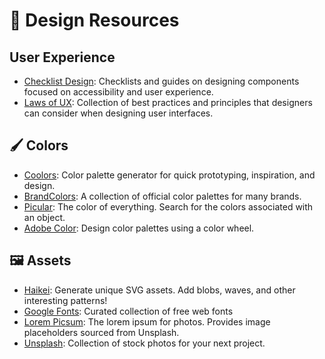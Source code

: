 # :art: Design Resources

## User Experience

- [Checklist Design](https://checklist.design/): Checklists and guides on designing components focused on accessibility and user experience.
- [Laws of UX](https://lawsofux.com/): Collection of best practices and principles that designers can consider when designing user interfaces.

## :paintbrush: Colors

- [Coolors](https://coolors.co): Color palette generator for quick prototyping, inspiration, and design.
- [BrandColors](http://brandcolors.net): A collection of official color palettes for many brands.
- [Picular](https://picular.co): The color of everything. Search for the colors associated with an object.
- [Adobe Color](https://color.adobe.com): Design color palettes using a color wheel.

## :framed_picture: Assets

- [Haikei](https://haikei.app): Generate unique SVG assets. Add blobs, waves, and other interesting patterns!
- [Google Fonts](https://fonts.google.com): Curated collection of free web fonts
- [Lorem Picsum](https://picsum.photos/): The lorem ipsum for photos. Provides image placeholders sourced from Unsplash.
- [Unsplash](https://unsplash.com/): Collection of stock photos for your next project.
